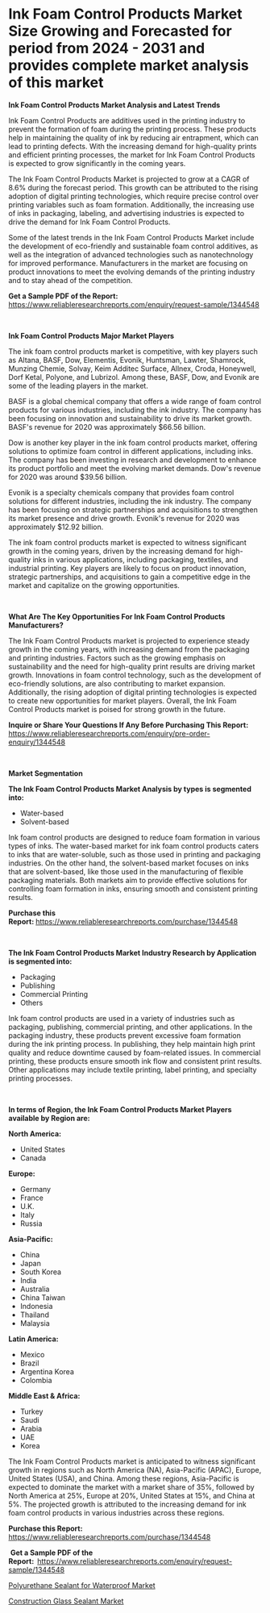 <p><h1>Ink Foam Control Products Market Size Growing and Forecasted for period from 2024 - 2031 and provides complete market analysis of this market</h1></p><p><strong>Ink Foam Control Products Market Analysis and Latest Trends</strong></p>
<p><p>Ink Foam Control Products are additives used in the printing industry to prevent the formation of foam during the printing process. These products help in maintaining the quality of ink by reducing air entrapment, which can lead to printing defects. With the increasing demand for high-quality prints and efficient printing processes, the market for Ink Foam Control Products is expected to grow significantly in the coming years.</p><p>The Ink Foam Control Products Market is projected to grow at a CAGR of 8.6% during the forecast period. This growth can be attributed to the rising adoption of digital printing technologies, which require precise control over printing variables such as foam formation. Additionally, the increasing use of inks in packaging, labeling, and advertising industries is expected to drive the demand for Ink Foam Control Products.</p><p>Some of the latest trends in the Ink Foam Control Products Market include the development of eco-friendly and sustainable foam control additives, as well as the integration of advanced technologies such as nanotechnology for improved performance. Manufacturers in the market are focusing on product innovations to meet the evolving demands of the printing industry and to stay ahead of the competition.</p></p>
<p><strong>Get a Sample PDF of the Report:&nbsp;</strong> <a href="https://www.reliableresearchreports.com/enquiry/request-sample/1344548">https://www.reliableresearchreports.com/enquiry/request-sample/1344548</a></p>
<p>&nbsp;</p>
<p><strong>Ink Foam Control Products Major Market Players</strong></p>
<p><p>The ink foam control products market is competitive, with key players such as Altana, BASF, Dow, Elementis, Evonik, Huntsman, Lawter, Shamrock, Munzing Chemie, Solvay, Keim Additec Surface, Allnex, Croda, Honeywell, Dorf Ketal, Polyone, and Lubrizol. Among these, BASF, Dow, and Evonik are some of the leading players in the market.</p><p>BASF is a global chemical company that offers a wide range of foam control products for various industries, including the ink industry. The company has been focusing on innovation and sustainability to drive its market growth. BASF's revenue for 2020 was approximately $66.56 billion.</p><p>Dow is another key player in the ink foam control products market, offering solutions to optimize foam control in different applications, including inks. The company has been investing in research and development to enhance its product portfolio and meet the evolving market demands. Dow's revenue for 2020 was around $39.56 billion.</p><p>Evonik is a specialty chemicals company that provides foam control solutions for different industries, including the ink industry. The company has been focusing on strategic partnerships and acquisitions to strengthen its market presence and drive growth. Evonik's revenue for 2020 was approximately $12.92 billion.</p><p>The ink foam control products market is expected to witness significant growth in the coming years, driven by the increasing demand for high-quality inks in various applications, including packaging, textiles, and industrial printing. Key players are likely to focus on product innovation, strategic partnerships, and acquisitions to gain a competitive edge in the market and capitalize on the growing opportunities.</p></p>
<p>&nbsp;</p>
<p><strong>What Are The Key Opportunities For Ink Foam Control Products Manufacturers?</strong></p>
<p><p>The Ink Foam Control Products market is projected to experience steady growth in the coming years, with increasing demand from the packaging and printing industries. Factors such as the growing emphasis on sustainability and the need for high-quality print results are driving market growth. Innovations in foam control technology, such as the development of eco-friendly solutions, are also contributing to market expansion. Additionally, the rising adoption of digital printing technologies is expected to create new opportunities for market players. Overall, the Ink Foam Control Products market is poised for strong growth in the future.</p></p>
<p><strong>Inquire or Share Your Questions If Any Before Purchasing This Report:</strong> <a href="https://www.reliableresearchreports.com/enquiry/pre-order-enquiry/1344548">https://www.reliableresearchreports.com/enquiry/pre-order-enquiry/1344548</a></p>
<p>&nbsp;</p>
<p><strong>Market Segmentation</strong></p>
<p><strong>The Ink Foam Control Products Market Analysis by types is segmented into:</strong></p>
<p><ul><li>Water-based</li><li>Solvent-based</li></ul></p>
<p><p>Ink foam control products are designed to reduce foam formation in various types of inks. The water-based market for ink foam control products caters to inks that are water-soluble, such as those used in printing and packaging industries. On the other hand, the solvent-based market focuses on inks that are solvent-based, like those used in the manufacturing of flexible packaging materials. Both markets aim to provide effective solutions for controlling foam formation in inks, ensuring smooth and consistent printing results.</p></p>
<p><strong>Purchase this Report:&nbsp;</strong><a href="https://www.reliableresearchreports.com/purchase/1344548">https://www.reliableresearchreports.com/purchase/1344548</a></p>
<p>&nbsp;</p>
<p><strong>The Ink Foam Control Products Market Industry Research by Application is segmented into:</strong></p>
<p><ul><li>Packaging</li><li>Publishing</li><li>Commercial Printing</li><li>Others</li></ul></p>
<p><p>Ink foam control products are used in a variety of industries such as packaging, publishing, commercial printing, and other applications. In the packaging industry, these products prevent excessive foam formation during the ink printing process. In publishing, they help maintain high print quality and reduce downtime caused by foam-related issues. In commercial printing, these products ensure smooth ink flow and consistent print results. Other applications may include textile printing, label printing, and specialty printing processes.</p></p>
<p>&nbsp;</p>
<p><strong>In terms of Region, the Ink Foam Control Products Market Players available by Region are:</strong></p>
<p>
    <p> <strong> North America: </strong>
        <ul>
            <li>United States</li>
            <li>Canada</li>
        </ul>
        </p> 
    <p> <strong> Europe: </strong>
        <ul>
            <li>Germany</li>
            <li>France</li>
            <li>U.K.</li>
            <li>Italy</li>
            <li>Russia</li>
        </ul>
        </p> 
    <p> <strong> Asia-Pacific: </strong>
        <ul>
            <li>China</li>
            <li>Japan</li>
            <li>South Korea</li>
            <li>India</li>
            <li>Australia</li>
            <li>China Taiwan</li>
            <li>Indonesia</li>
            <li>Thailand</li>
            <li>Malaysia</li>
        </ul>
        </p> 
    <p> <strong> Latin America: </strong>
        <ul>
            <li>Mexico</li>
            <li>Brazil</li>
            <li>Argentina Korea</li>
            <li>Colombia</li>
        </ul>
        </p> 
    <p> <strong> Middle East & Africa: </strong>
        <ul>
            <li>Turkey</li>
            <li>Saudi</li>
            <li>Arabia</li>
            <li>UAE</li>
            <li>Korea</li>
        </ul>
    </p>
    </p>
<p><p>The Ink Foam Control Products market is anticipated to witness significant growth in regions such as North America (NA), Asia-Pacific (APAC), Europe, United States (USA), and China. Among these regions, Asia-Pacific is expected to dominate the market with a market share of 35%, followed by North America at 25%, Europe at 20%, United States at 15%, and China at 5%. The projected growth is attributed to the increasing demand for ink foam control products in various industries across these regions.</p></p>
<p><strong>Purchase this Report: </strong><a href="https://www.reliableresearchreports.com/purchase/1344548">https://www.reliableresearchreports.com/purchase/1344548</a></p>
<p>&nbsp;<strong>Get a Sample PDF of the Report:&nbsp;&nbsp;</strong><a href="https://www.reliableresearchreports.com/enquiry/request-sample/1344548">https://www.reliableresearchreports.com/enquiry/request-sample/1344548</a></p>
<p><strong></strong></p>
<p><p><a href="https://github.com/nicoletavirag/Market-Research-Report-List-2/blob/main/polyurethane-sealant-for-waterproof-market.md">Polyurethane Sealant for Waterproof Market</a></p><p><a href="https://github.com/redneck06/Market-Research-Report-List-2/blob/main/construction-glass-sealant-market.md">Construction Glass Sealant Market</a></p></p>